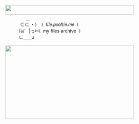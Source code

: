 <img width="400" height="30" src="https://middlepot.com/img/lacey.png">\
　　　　‌ ‌ ＿\
　　　‌ ⊂⊂ ・）　꒰ ‌ 𝑓𝑖𝑙𝑒.𝑝𝑜𝑜𝑓𝑡𝑖𝑒.𝑚𝑒 ‌ ꒱\
　　　꒰ა/　|っ✄꒰ ‌ my files archive ‌ ꒱\
　　　⊂____u\
  \
<img width="400" height="230" src="https://middlepot.com/img/memory.jpg">
